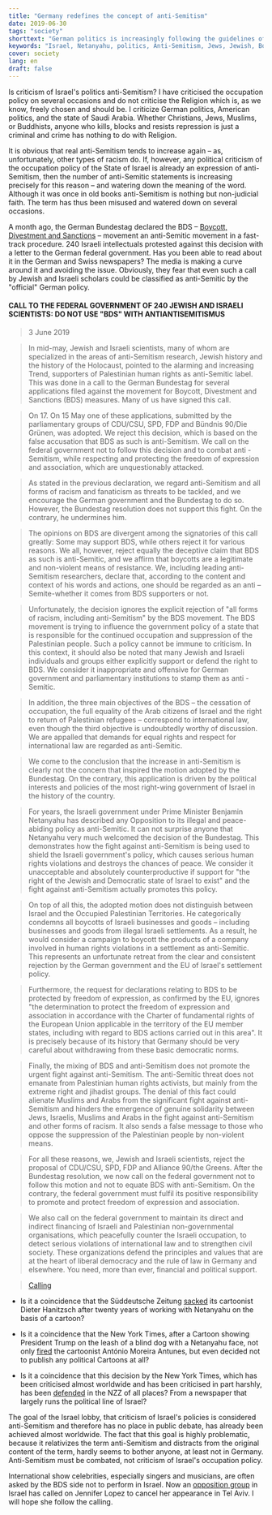 ```yaml
---
title: "Germany redefines the concept of anti-Semitism"
date: 2019-06-30
tags: "society"
shorttext: "German politics is increasingly following the guidelines of the Israel lobby: Criticism of Israel's occupation policy is anti-Semitism"
keywords: "Israel, Netanyahu, politics, Anti-Semitism, Jews, Jewish, Boycott, Divestment, Sanctions, Germany, Relgion"
cover: society
lang: en
draft: false
---
```


Is criticism of Israel's politics anti-Semitism? I have criticised the occupation policy on several occasions and do not criticise the Religion which is, as we know, freely chosen and should be. I criticize German politics, American politics, and the state of Saudi Arabia. Whether Christians, Jews, Muslims, or Buddhists, anyone who kills, blocks and resists repression is just a criminal and crime has nothing to do with Religion.

It is obvious that real anti-Semitism tends to increase again – as, unfortunately, other types of racism do. If, however, any political criticism of the occupation policy of the State of Israel is already an expression of anti-Semitism, then the number of anti-Semitic statements is increasing precisely for this reason – and watering down the meaning of the word. Although it was once in old books anti-Semitism is nothing but non-judicial faith. The term has thus been misused and watered down on several occasions. 

A month ago, the German Bundestag declared the BDS – [Boycott, Divestment and Sanctions](https://en.wikipedia.org/wiki/Boycott,_Divestment_and_Sanctions "Boycott, Divestment and Sanctions") – movement an anti-Semitic movement in a fast-track procedure. 240 Israeli intellectuals protested against this decision with a letter to the German federal government. Has you been able to read about it in the German and Swiss newspapers? The media is making a curve around it and avoiding the issue. Obviously, they fear that even such a call by Jewish and Israeli scholars could be classified as anti-Semitic by the "official" German policy.

#### CALL TO THE FEDERAL GOVERNMENT OF 240 JEWISH AND ISRAELI SCIENTISTS: DO NOT USE "BDS" WITH ANTIANTISEMITISMUS

> 3 June 2019

> In mid-may, Jewish and Israeli scientists, many of whom are specialized in the areas of anti-Semitism research, Jewish history and the history of the Holocaust, pointed to the alarming and increasing Trend, supporters of Palestinian human rights as anti-Semitic label. This was done in a call to the German Bundestag for several applications filed against the movement for Boycott, Divestment and Sanctions (BDS) measures. Many of us have signed this call.

> On 17. On 15 May one of these applications, submitted by the parliamentary groups of CDU/CSU, SPD, FDP and Bündnis 90/Die Grünen, was adopted. We reject this decision, which is based on the false accusation that BDS as such is anti-Semitism. We call on the federal government not to follow this decision and to combat anti - Semitism, while respecting and protecting the freedom of expression and association, which are unquestionably attacked.

> As stated in the previous declaration, we regard anti-Semitism and all forms of racism and fanaticism as threats to be tackled, and we encourage the German government and the Bundestag to do so. However, the Bundestag resolution does not support this fight. On the contrary, he undermines him.

> The opinions on BDS are divergent among the signatories of this call greatly: Some may support BDS, while others reject it for various reasons. We all, however, reject equally the deceptive claim that BDS as such is anti-Semitic, and we affirm that boycotts are a legitimate and non-violent means of resistance. We, including leading anti-Semitism researchers, declare that, according to the content and context of his words and actions, one should be regarded as an anti – Semite-whether it comes from BDS supporters or not.

> Unfortunately, the decision ignores the explicit rejection of "all forms of racism, including anti-Semitism" by the BDS movement. The BDS movement is trying to influence the government policy of a state that is responsible for the continued occupation and suppression of the Palestinian people. Such a policy cannot be immune to criticism. In this context, it should also be noted that many Jewish and Israeli individuals and groups either explicitly support or defend the right to BDS. We consider it inappropriate and offensive for German government and parliamentary institutions to stamp them as anti - Semitic.

> In addition, the three main objectives of the BDS – the cessation of occupation, the full equality of the Arab citizens of Israel and the right to return of Palestinian refugees – correspond to international law, even though the third objective is undoubtedly worthy of discussion. We are appalled that demands for equal rights and respect for international law are regarded as anti-Semitic.

> We come to the conclusion that the increase in anti-Semitism is clearly not the concern that inspired the motion adopted by the Bundestag. On the contrary, this application is driven by the political interests and policies of the most right-wing government of Israel in the history of the country.

> For years, the Israeli government under Prime Minister Benjamin Netanyahu has described any Opposition to its illegal and peace-abiding policy as anti-Semitic. It can not surprise anyone that Netanyahu very much welcomed the decision of the Bundestag. This demonstrates how the fight against anti-Semitism is being used to shield the Israeli government's policy, which causes serious human rights violations and destroys the chances of peace. We consider it unacceptable and absolutely counterproductive if support for "the right of the Jewish and Democratic state of Israel to exist" and the fight against anti-Semitism actually promotes this policy.

> On top of all this, the adopted motion does not distinguish between Israel and the Occupied Palestinian Territories. He categorically condemns all boycotts of Israeli businesses and goods – including businesses and goods from illegal Israeli settlements. As a result, he would consider a campaign to boycott the products of a company involved in human rights violations in a settlement as anti-Semitic. This represents an unfortunate retreat from the clear and consistent rejection by the German government and the EU of Israel's settlement policy.

> Furthermore, the request for declarations relating to BDS to be protected by freedom of expression, as confirmed by the EU, ignores "the determination to protect the freedom of expression and association in accordance with the Charter of fundamental rights of the European Union applicable in the territory of the EU member states, including with regard to BDS actions carried out in this area". It is precisely because of its history that Germany should be very careful about withdrawing from these basic democratic norms.

> Finally, the mixing of BDS and anti-Semitism does not promote the urgent fight against anti-Semitism. The anti-Semitic threat does not emanate from Palestinian human rights activists, but mainly from the extreme right and jihadist groups. The denial of this fact could alienate Muslims and Arabs from the significant fight against anti-Semitism and hinders the emergence of genuine solidarity between Jews, Israelis, Muslims and Arabs in the fight against anti-Semitism and other forms of racism. It also sends a false message to those who oppose the suppression of the Palestinian people by non-violent means.

> For all these reasons, we, Jewish and Israeli scientists, reject the proposal of CDU/CSU, SPD, FDP and Alliance 90/the Greens. After the Bundestag resolution, we now call on the federal government not to follow this motion and not to equate BDS with anti-Semitism. On the contrary, the federal government must fulfil its positive responsibility to promote and protect freedom of expression and association.

> We also call on the federal government to maintain its direct and indirect financing of Israeli and Palestinian non-governmental organisations, which peacefully counter the Israeli occupation, to detect serious violations of international law and to strengthen civil society. These organizations defend the principles and values that are at the heart of liberal democracy and the rule of law in Germany and elsewhere. You need, more than ever, financial and political support.

> [Calling](https://drive.google.com/file/d/1T10VdI4VgWUC230lP3j4p3o4mVGAFm1S/view?usp=sharing "The calling as Original PDF with signs")

  - Is it a coincidence that the Süddeutsche Zeitung [sacked](https://www.tagesspiegel.de/gesellschaft/medien/nach-netanjahu-karikatur-sueddeutsche-zeitung-trennt-sich-von-dieter-hanitzsch/22579666.html "Süddeutsche Zeitung trennt sich von Dieter Hanitzsch") its cartoonist Dieter Hanitzsch after twenty years of working with Netanyahu on the basis of a cartoon?

  - Is it a coincidence that the New York Times, after a Cartoon showing President Trump on the leash of a blind dog with a Netanyahu face, not only [fired](https://www.france24.com/en/20190611-france-cartoonist-plantu-stupid-new-york-times-ban-netanyahu-moreira-antunes-chappatte "French cartoonist Plantu slams 'stupid' New York Times ban") the cartoonist António Moreira Antunes, but even decided not to publish any political Cartoons at all?

  - Is it a coincidence that this decision by the New York Times, which has been criticised almost worldwide and has been criticised in part harshly, has been [defended](https://www.nzz.ch/feuilleton/new-york-times-verzicht-auf-karikaturen-ist-nur-konsequent-ld.1488983 "Es geht nicht um Cartoons, es geht um Journalismus überhaupt: warum die New York Times den logischen Schritt macht, wenn sie keine politischen Karikaturen mehr abdruckt") in the NZZ of all places? From a newspaper that largely runs the political line of Israel?

The goal of the Israel lobby, that criticism of Israel's policies is considered anti-Semitism and therefore has no place in public debate, has already been achieved almost worldwide. The fact that this goal is highly problematic, because it relativizes the term anti-Semitism and distracts from the original content of the term, hardly seems to bother anyone, at least not in Germany. Anti-Semitism must be combated, not criticism of Israel's occupation policy.

International show celebrities, especially singers and musicians, are often asked by the BDS side not to perform in Israel. Now an [opposition group](https://mondoweiss.net/2019/06/israeli-citizens-jennifer/ "Israeli citizens to Jennifer Lopez – Please cancel your concert in Tel Aviv") in Israel has called on Jennifer Lopez to cancel her appearance in Tel Aviv. I will hope she follow the calling. 
